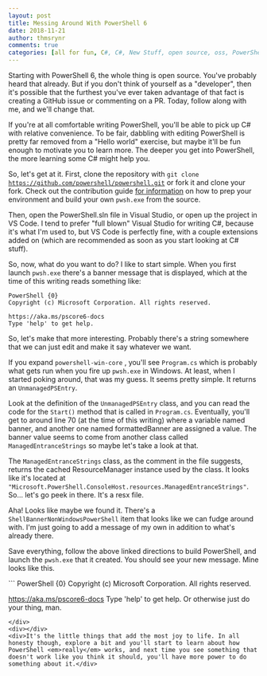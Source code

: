 ```yaml
---
layout: post
title: Messing Around With PowerShell 6
date: 2018-11-21
author: thmsrynr
comments: true
categories: [all for fun, C#, C#, New Stuff, open source, oss, PowerShell, powershell]
---
```

Starting with PowerShell 6, the whole thing is open source. You've probably heard that already. But if you don't think of yourself as a "developer", then it's possible that the furthest you've ever taken advantage of that fact is creating a GitHub issue or commenting on a PR. Today, follow along with me, and we'll change that.

<!--more-->

If you're at all comfortable writing PowerShell, you'll be able to pick up C# with relative convenience. To be fair, dabbling with editing PowerShell is pretty far removed from a "Hello world" exercise, but maybe it'll be fun enough to motivate you to learn more. The deeper you get into PowerShell, the more learning some C# might help you.

So, let's get at it. First, clone the repository with <code>git clone https://github.com/powershell/powershell.git</code> or fork it and clone your fork. Check out the contribution guide <a href="https://github.com/powershell/powershell#building-the-repository" target="_blank" rel="noopener">for information</a> on how to prep your environment and build your own <code>pwsh.exe</code> from the source.

Then, open the PowerShell.sln file in Visual Studio, or open up the project in VS Code. I tend to prefer "full blown" Visual Studio for writing C#, because it's what I'm used to, but VS Code is perfectly fine, with a couple extensions added on (which are recommended as soon as you start looking at C# stuff).

So, now, what do you want to do? I like to start simple. When you first launch <code>pwsh.exe</code> there's a banner message that is displayed, which at the time of this writing reads something like:
```
PowerShell {0}
Copyright (c) Microsoft Corporation. All rights reserved.

https://aka.ms/pscore6-docs
Type 'help' to get help.
```
So, let's make that more interesting. Probably there's a string somewhere that we can just edit and make it say whatever we want.

If you expand <code>powershell-win-core</code> , you'll see <code>Program.cs</code> which is probably what gets run when you fire up <code>pwsh.exe</code> in Windows. At least, when I started poking around, that was my guess. It seems pretty simple. It returns an <code>UnmanagedPSEntry</code>.

Look at the definition of the <code>UnmanagedPSEntry</code> class, and you can read the code for the <code>Start()</code> method that is called in <code>Program.cs</code>. Eventually, you'll get to around line 70 (at the time of this writing) where a variable named banner, and another one named formattedBanner are assigned a value. The banner value seems to come from another class called <code>ManagedEntranceStrings</code> so maybe let's take a look at that.

The <code>ManagedEntranceStrings</code> class, as the comment in the file suggests, returns the cached ResourceManager instance used by the class. It looks like it's located at <code>"Microsoft.PowerShell.ConsoleHost.resources.ManagedEntranceStrings"</code>. So... let's go peek in there. It's a resx file.

Aha! Looks like maybe we found it. There's a <code>ShellBannerNonWindowsPowerShell</code> item that looks like we can fudge around with. I'm just going to add a message of my own in addition to what's already there.

Save everything, follow the above linked directions to build PowerShell, and launch the <code>pwsh.exe</code> that it created. You should see your new message. Mine looks like this.
<div>
```
PowerShell {0}
Copyright (c) Microsoft Corporation. All rights reserved.

https://aka.ms/pscore6-docs
Type 'help' to get help. Or otherwise just do your thing, man.
```
</div>
<div></div>
<div>It's the little things that add the most joy to life. In all honesty though, explore a bit and you'll start to learn about how PowerShell <em>really</em> works, and next time you see something that doesn't work like you think it should, you'll have more power to do something about it.</div>
